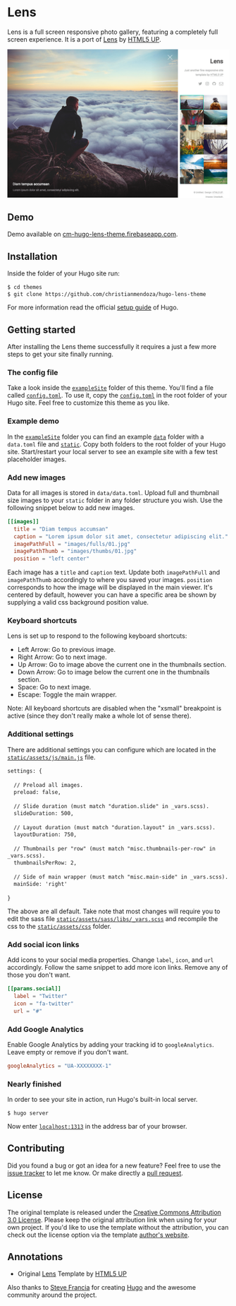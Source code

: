 # Lens

Lens is a full screen responsive photo gallery, featuring a completely full screen experience. It is a port of [Lens](//html5up.net/lens) by [HTML5 UP](//html5up.net).

![Hugo Lens Theme screenshot](https://raw.githubusercontent.com/christianmendoza/hugo-lens-theme/master/images/screenshot.png)


## Demo

Demo available on [cm-hugo-lens-theme.firebaseapp.com](//cm-hugo-lens-theme.firebaseapp.com/).


## Installation

Inside the folder of your Hugo site run:

    $ cd themes
    $ git clone https://github.com/christianmendoza/hugo-lens-theme

For more information read the official [setup guide](//gohugo.io/overview/installing/) of Hugo.


## Getting started

After installing the Lens theme successfully it requires a just a few more steps to get your site finally running.


### The config file

Take a look inside the [`exampleSite`](//github.com/christianmendoza/hugo-lens-theme/tree/master/exampleSite) folder of this theme. You'll find a file called [`config.toml`](//github.com/christianmendoza/hugo-lens-theme/blob/master/exampleSite/config.toml). To use it, copy the [`config.toml`](//github.com/christianmendoza/hugo-lens-theme/blob/master/exampleSite/config.toml) in the root folder of your Hugo site. Feel free to customize this theme as you like.


### Example demo

In the [`exampleSite`](//github.com/christianmendoza/hugo-lens-theme/blob/master/exampleSite) folder you can find an example [`data`](//github.com/christianmendoza/hugo-lens-theme/blob/master/exampleSite/data) folder with a `data.toml` file and [`static`](//github.com/christianmendoza/hugo-lens-theme/blob/master/static). Copy both folders to the root folder of your Hugo site. Start/restart your local server to see an example site with a few test placeholder images.


### Add new images

Data for all images is stored in `data/data.toml`. Upload full and thumbnail size images to your `static` folder in any folder structure you wish. Use the following snippet below to add new images.

```toml
[[images]]
  title = "Diam tempus accumsan"
  caption = "Lorem ipsum dolor sit amet, consectetur adipiscing elit."
  imagePathFull = "images/fulls/01.jpg"
  imagePathThumb = "images/thumbs/01.jpg"
  position = "left center"
```

Each image has a `title` and `caption` text. Update both `imagePathFull` and `imagePathThumb` accordingly to where you saved your images. `position` corresponds to how the image will be displayed in the main viewer. It's centered by default, however you can have a specific area be shown by supplying a valid css background position value.


### Keyboard shortcuts

Lens is set up to respond to the following keyboard shortcuts:

- Left Arrow: Go to previous image.
- Right Arrow: Go to next image.
- Up Arrow: Go to image above the current one in the thumbnails section.
- Down Arrow: Go to image below the current one in the thumbnails section.
- Space: Go to next image.
- Escape: Toggle the main wrapper.

Note: All keyboard shortcuts are disabled when the "xsmall" breakpoint is active (since they don't really make a whole lot of sense there).


### Additional settings

There are additional settings you can configure which are located in the [`static/assets/js/main.js`](//github.com/christianmendoza/hugo-lens-theme/blob/master/static/assets/js/main.js) file.

```
settings: {

  // Preload all images.
  preload: false,

  // Slide duration (must match "duration.slide" in _vars.scss).
  slideDuration: 500,

  // Layout duration (must match "duration.layout" in _vars.scss).
  layoutDuration: 750,

  // Thumbnails per "row" (must match "misc.thumbnails-per-row" in _vars.scss).
  thumbnailsPerRow: 2,

  // Side of main wrapper (must match "misc.main-side" in _vars.scss).
  mainSide: 'right'

}
```

The above are all default. Take note that most changes will require you to edit the sass file [`static/assets/sass/libs/_vars.scss`](//github.com/christianmendoza/hugo-lens-theme/blob/master/static/assets/sass/libs/_vars.scss) and recompile the css to the [`static/assets/css`](//github.com/christianmendoza/hugo-lens-theme/blob/master/static/assets/css) folder. 


### Add social icon links

Add icons to your social media properties. Change `label`, `icon`, and `url` accordingly. Follow the same snippet to add more icon links. Remove any of those you don't want.

```toml
[[params.social]]
  label = "Twitter"
  icon = "fa-twitter"
  url = "#"
```


### Add Google Analytics

Enable Google Analytics by adding your tracking id to `googleAnalytics`. Leave empty or remove if you don't want.

```toml
googleAnalytics = "UA-XXXXXXXX-1"
```


### Nearly finished

In order to see your site in action, run Hugo's built-in local server.

    $ hugo server

Now enter [`localhost:1313`](http://localhost:1313) in the address bar of your browser.


## Contributing

Did you found a bug or got an idea for a new feature? Feel free to use the [issue tracker](//github.com/christianmendoza/hugo-lens-theme/issues) to let me know. Or make directly a [pull request](//github.com/christianmendoza/hugo-lens-theme/pulls).


## License

The original template is released under the [Creative Commons Attribution 3.0 License](//github.com/christianmendoza/hugo-lens-theme/blob/master/LICENSE.md). Please keep the original attribution link when using for your own project. If you'd like to use the template without the attribution, you can check out the license option via the template [author's website](//html5up.net/lens).


## Annotations

- Original [Lens](//html5up.net/lens) Template by [HTML5 UP](//html5up.net)

Also thanks to [Steve Francia](//github.com/spf13) for creating [Hugo](//gohugo.io) and the awesome community around the project.
